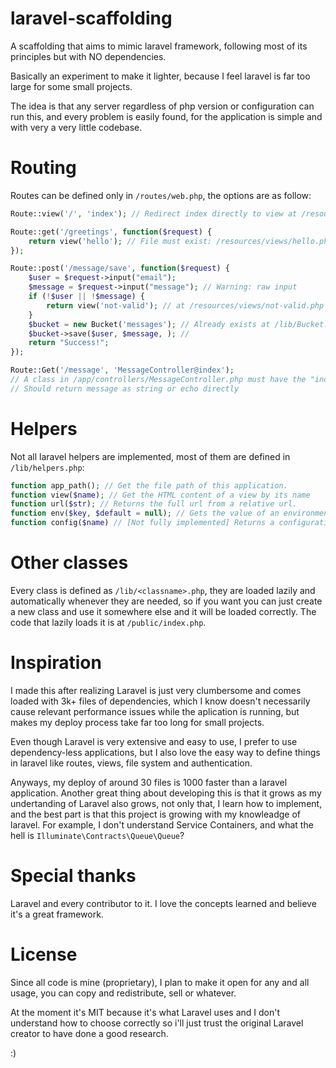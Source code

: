 # laravel-scaffolding

A scaffolding that aims to mimic laravel framework, following most of its principles but with NO dependencies.

Basically an experiment to make it lighter, because I feel laravel is far too large for some small projects.

The idea is that any server regardless of php version or configuration can run this, and every problem is easily found, for the application is simple and with very a very little codebase.

# Routing

Routes can be defined only in `/routes/web.php`, the options are as follow:

````php
Route::view('/', 'index'); // Redirect index directly to view at /resources/views/hello.php by requiring it

Route::get('/greetings', function($request) {
    return view('hello'); // File must exist: /resources/views/hello.php
});

Route::post('/message/save', function($request) {
    $user = $request->input("email");
    $message = $request->input("message"); // Warning: raw input
    if (!$user || !$message) {
        return view('not-valid'); // at /resources/views/not-valid.php
    }
    $bucket = new Bucket('messages'); // Already exists at /lib/Bucket.php
    $bucket->save($user, $message, ); // 
    return "Success!";
});

Route::Get('/message', 'MessageController@index');
// A class in /app/controllers/MessageController.php must have the "index" method with $request as parameter
// Should return message as string or echo directly
````

# Helpers

Not all laravel helpers are implemented, most of them are defined in `/lib/helpers.php`:

````php
function app_path(); // Get the file path of this application.
function view($name); // Get the HTML content of a view by its name
function url($str); // Returns the full url from a relative url.
function env($key, $default = null); // Gets the value of an environment variable. Supports boolean, empty and null.
function config($name) // [Not fully implemented] Returns a configuration from the config folder
````

# Other classes

Every class is defined as `/lib/<classname>.php`, they are loaded lazily and automatically whenever they are needed, so if you want you can just create a new class and use it somewhere else and it will be loaded correctly. The code that lazily loads it is at `/public/index.php`.

# Inspiration

I made this after realizing Laravel is just very clumbersome and comes loaded with 3k+ files of dependencies, which I know doesn't necessarily cause relevant performance issues while the aplication is running, but makes my deploy process take far too long for small projects.

Even though Laravel is very extensive and easy to use, I prefer to use dependency-less applications, but I also love the easy way to define things in laravel like routes, views, file system and authentication.

Anyways, my deploy of around 30 files is 1000 faster than a laravel application. Another great thing about developing this is that it grows as my undertanding of Laravel also grows, not only that, I learn how to implement, and the best part is that this project is growing with my knowleadge of laravel. For example, I don't understand Service Containers, and what the hell is `Illuminate\Contracts\Queue\Queue`?

# Special thanks

Laravel and every contributor to it. I love the concepts learned and believe it's a great framework.

# License

Since all code is mine (proprietary), I plan to make it open for any and all usage, you can copy and redistribute, sell or whatever.

At the moment it's MIT because it's what Laravel uses and I don't understand how to choose correctly so i'll just trust the original Laravel creator to have done a good research.

:)
